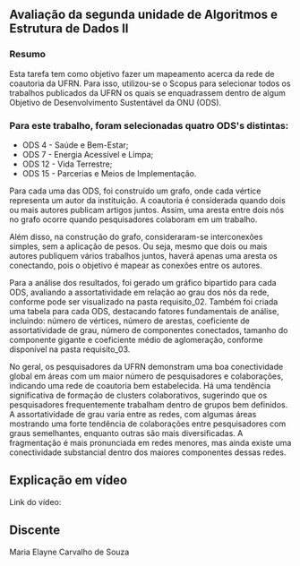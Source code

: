 <h2>Avaliação da segunda unidade de Algoritmos e Estrutura de Dados II</h2>

<h3>Resumo</h3>

Esta tarefa tem como objetivo fazer um mapeamento acerca da rede de coautoria da UFRN. Para isso, utilizou-se o Scopus para selecionar todos os trabalhos publicados da UFRN os quais se enquadrassem dentro 
de algum Objetivo de Desenvolvimento Sustentável da ONU (ODS).

<h3>Para este trabalho, foram selecionadas quatro ODS's distintas:</h3>

+ ODS 4 - Saúde e Bem-Estar;
+ ODS 7 - Energia Acessível e Limpa;
+ ODS 12 - Vida Terrestre;
+ ODS 15 - Parcerias e Meios de Implementação.

Para cada uma das ODS, foi construído um grafo, onde cada vértice representa um autor da instituição. A coautoria é considerada quando dois ou mais autores publicam artigos juntos. Assim, uma aresta entre dois nós no grafo ocorre quando pesquisadores colaboram em um trabalho.

Além disso, na construção do grafo, consideraram-se interconexões simples, sem a aplicação de pesos. Ou seja, mesmo que dois ou mais autores publiquem vários trabalhos juntos, haverá apenas uma aresta os conectando, pois o objetivo é mapear as conexões entre os autores.

Para a análise dos resultados, foi gerado um gráfico bipartido para cada ODS, avaliando a assortatividade em relação ao grau dos nós da rede, conforme pode ser visualizado na pasta requisito_02. Também foi criada uma tabela para cada ODS, destacando fatores fundamentais de análise, incluindo: número de vértices, número de arestas, coeficiente de assortatividade de grau, número de componentes conectados, tamanho do componente gigante e coeficiente médio de aglomeração, conforme disponível na pasta requisito_03.

No geral, os pesquisadores da UFRN demonstram uma boa conectividade global em áreas com um maior número de pesquisadores e colaborações, indicando uma rede de coautoria bem estabelecida. Há uma tendência significativa de formação de clusters colaborativos, sugerindo que os pesquisadores frequentemente trabalham dentro de grupos bem definidos. A assortatividade de grau varia entre as redes, com algumas áreas mostrando uma forte tendência de colaborações entre pesquisadores com graus semelhantes, enquanto outras são mais diversificadas. A fragmentação é mais pronunciada em redes menores, mas ainda existe uma conectividade substancial dentro dos maiores componentes dessas redes.

<h2>Explicação em vídeo</h2>

Link do vídeo: 

<h2>Discente</h2>
Maria Elayne Carvalho de Souza
